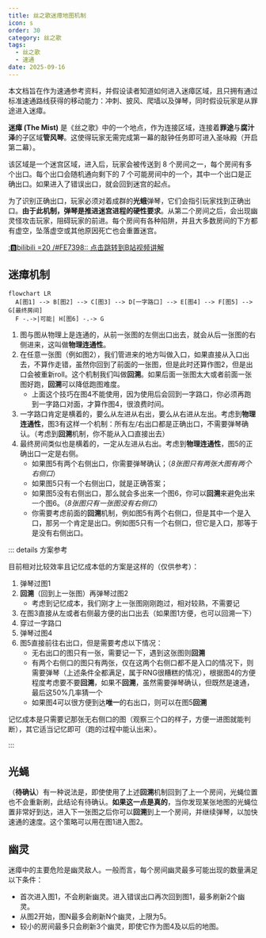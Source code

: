 ```yaml
---
title: 丝之歌迷瘴地图机制
icon: s
order: 30
category: 丝之歌
tags:
  - 丝之歌
  - 速通
date: 2025-09-16
---
```


<!-- more -->

本文档旨在作为速通参考资料，并假设读者知道如何进入迷瘴区域，且只拥有通过标准速通路线获得的移动能力：冲刺、披风、爬墙以及弹琴，同时假设玩家是从罪途进入迷瘴。

**迷瘴 (The Mist)** 是《丝之歌》中的一个地点，作为连接区域，连接着**罪途**与**腐汁泽**的子区域**管风琴**。这使得玩家无需完成第一幕的敲钟任务即可进入圣咏殿（开启第二幕）。

该区域是一个迷宫区域，进入后，玩家会被传送到 8 个房间之一，每个房间有多个出口。每个出口会随机通向剩下的 7 个可能房间中的一个，其中一个出口是正确出口。如果进入了错误出口，就会回到迷宫的起点。

为了识别正确出口，玩家必须对着成群的**光蛾**弹琴，它们会指引玩家找到正确出口。**由于此机制，弹琴是推进迷宫进程的硬性要求**。从第二个房间之后，会出现幽灵怪攻击玩家，阻碍玩家的前进。每个房间有各种陷阱，并且大多数房间的下方都有虚空，坠落虚空或其他原因死亡也会重置迷宫。

[::b:bilibili =20 /#FE7398:: 点击跳转到B站视频讲解](https://www.bilibili.com/video/BV1H5pUzmEiD)

## 迷瘴机制

```mermaid
flowchart LR
  A[图1] --> B[图2] --> C[图3] --> D[一字路口] --> E[图4] --> F[图5] --> G[最终房间]
  F -.->|可能| H[图6] -.-> G
```

1. 图与图从物理上是连通的，从前一张图的左侧出口出去，就会从后一张图的右侧进来，这叫做**物理连通性**。
2. 在任意一张图（例如图2），我们管进来的地方叫做入口，如果直接从入口出去，不算作走错，虽然你回到了前面的一张图，但是此时还算作图2，但是出口会被重新roll。这个机制我们叫做**回溯**。如果后面一张图太大或者前面一张图好跑，**回溯**可以降低跑图难度。
   - 上面这个技巧在图4不能使用，因为使用后会回到一字路口，你必须再跑到一字路口对面，才算作图4，很浪费时间。
3. 一字路口肯定是横着的，要么从左进从右出，要么从右进从左出。考虑到**物理连通性**，图3有这样一个机制：所有左/右出口都是正确出口，不需要弹琴确认。（考虑到**回溯**机制，你不能从入口直接出去）
4. 最终房间类似也是横着的，一定从左进从右出。考虑到**物理连通性**，图5的正确出口一定是右侧。
   - 如果图5有两个右侧出口，你需要弹琴确认；（*8张图只有两张大图有两个右侧口*）
   - 如果图5只有一个右侧出口，就是正确答案；
   - 如果图5没有右侧出口，那么就会多出来一个图6，你可以**回溯**来避免出来一个图6。（*8张图只有一张图没有右侧口*）
   - 你需要考虑前面的**回溯**机制，例如图5有两个右侧口，但是其中一个是入口，那另一个肯定是出口。例如图5只有一个右侧口，但它是入口，那等于是没有右侧出口。

::: details 方案参考

目前相对比较效率且记忆成本低的方案是这样的（仅供参考）：
1. 弹琴过图1
2. **回溯**（回到上一张图）再弹琴过图2
   - 考虑到记忆成本，我们刚才上一张图刚刚跑过，相对较熟，不需要记
3. 在图3直接从左或者右侧最方便的出口出去（如果图1方便，也可以回溯一下）
4. 穿过一字路口
5. 弹琴过图4
6. 图5直接前往右出口，但是需要考虑以下情况：
   - 无右出口的图只有一张，需要记一下，遇到这张图则**回溯**
   - 有两个右侧口的图只有两张，仅在这两个右侧口都不是入口的情况下，则需要弹琴（上述条件全都满足，属于RNG很糟糕的情况），根据图4的方便程度考虑要不要**回溯**，如果不**回溯**，虽然需要弹琴确认，但既然是速通，最后这50%几率猜一个
   - 如果图4可以很方便到达**唯一**的右出口，则可以在图5**回溯**

记忆成本是只需要记那张无右侧口的图（观察三个口的样子，方便一进图就能判断），其它适当记忆即可（跑的过程中能认出来）。

:::

## 光蝇

（**待确认**）有一种说法是，即使使用了上述**回溯**机制回到了上一个房间，光蝇位置也不会重新刷，此结论有待确认。**如果这一点是真的**，当你发现某张地图的光蝇位置非常好到达，进入下一张图之后你可以**回溯**到上一个房间，并继续弹琴，以加快速通的速度。这个策略可以用在图1进入图2。

## 幽灵

迷瘴中的主要危险是幽灵敌人。一般而言，每个房间幽灵最多可能出现的数量满足以下条件：
- 首次进入图1，不会刷新幽灵。进入错误出口再次回到图1，最多刷新2个幽灵。
- 从图2开始，图N最多会刷新N个幽灵，上限为5。
- 较小的房间最多只会刷新3个幽灵，即使它作为图4及以后的地图。